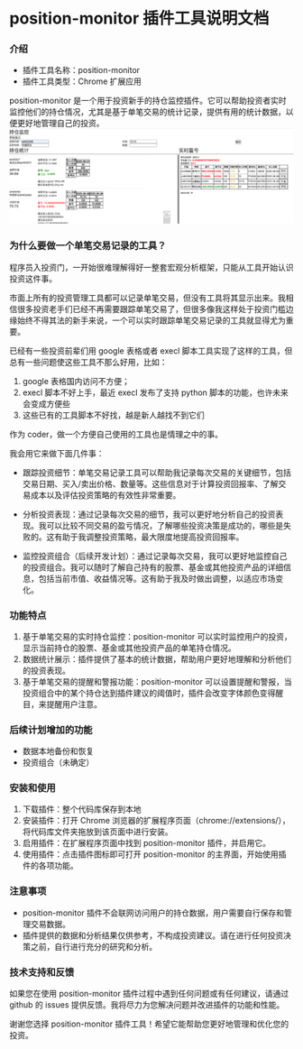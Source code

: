 # position-monitor 插件工具说明文档

### 介绍

- 插件工具名称：position-monitor
- 插件工具类型：Chrome 扩展应用

position-monitor 是一个用于投资新手的持仓监控插件。它可以帮助投资者实时监控他们的持仓情况，尤其是基于单笔交易的统计记录，提供有用的统计数据，以便更好地管理自己的投资。
![主页截图](/images/homepage.png)

### 为什么要做一个单笔交易记录的工具？

程序员入投资门，一开始很难理解得好一整套宏观分析框架，只能从工具开始认识投资这件事。

市面上所有的投资管理工具都可以记录单笔交易，但没有工具将其显示出来。我相信很多投资老手们已经不再需要跟踪单笔交易了，但很多像我这样处于投资门槛边缘始终不得其法的新手来说，一个可以实时跟踪单笔交易记录的工具就显得尤为重要。

已经有一些投资前辈们用 google 表格或者 execl 脚本工具实现了这样的工具，但总有一些问题使这些工具不那么好用，比如：

1. google 表格国内访问不方便；
2. execl 脚本不好上手，最近 execl 发布了支持 python 脚本的功能，也许未来会变成方便些
3. 这些已有的工具脚本不好找，越是新人越找不到它们

作为 coder，做一个方便自己使用的工具也是情理之中的事。

我会用它来做下面几件事：

- 跟踪投资细节：单笔交易记录工具可以帮助我记录每次交易的关键细节，包括交易日期、买入/卖出价格、数量等。这些信息对于计算投资回报率、了解交易成本以及评估投资策略的有效性非常重要。

- 分析投资表现：通过记录每次交易的细节，我可以更好地分析自己的投资表现。我可以比较不同交易的盈亏情况，了解哪些投资决策是成功的，哪些是失败的。这有助于我调整投资策略，最大限度地提高投资回报率。

- 监控投资组合（后续开发计划）：通过记录每次交易，我可以更好地监控自己的投资组合。我可以随时了解自己持有的股票、基金或其他投资产品的详细信息，包括当前市值、收益情况等。这有助于我及时做出调整，以适应市场变化。

### 功能特点

1. 基于单笔交易的实时持仓监控：position-monitor 可以实时监控用户的投资，显示当前持仓的股票、基金或其他投资产品的单笔持仓情况。
2. 数据统计展示：插件提供了基本的统计数据，帮助用户更好地理解和分析他们的投资表现。
3. 基于单笔交易的提醒和警报功能：position-monitor 可以设置提醒和警报，当投资组合中的某个持仓达到插件建议的阈值时，插件会改变字体颜色变得醒目，来提醒用户注意。

### 后续计划增加的功能

- 数据本地备份和恢复
- 投资组合（未确定）

### 安装和使用

1. 下载插件：整个代码库保存到本地
2. 安装插件：打开 Chrome 浏览器的扩展程序页面（chrome://extensions/），将代码库文件夹拖放到该页面中进行安装。
3. 启用插件：在扩展程序页面中找到 position-monitor 插件，并启用它。
4. 使用插件：点击插件图标即可打开 position-monitor 的主界面，开始使用插件的各项功能。
<!-- 1. 下载插件文件：从 Chrome 应用商店或开发者官网下载 position-monitor 插件文件。
5. 安装插件：打开 Chrome 浏览器的扩展程序页面（chrome://extensions/），将插件文件拖放到该页面中进行安装。
6. 启用插件：在扩展程序页面中找到 position-monitor 插件，并启用它。
7. 使用插件：打开一个新的标签页，点击插件图标即可打开 position-monitor 的主界面，开始使用插件的各项功能。 -->

### 注意事项

- position-monitor 插件不会联网访问用户的持仓数据，用户需要自行保存和管理交易数据。
- 插件提供的数据和分析结果仅供参考，不构成投资建议。请在进行任何投资决策之前，自行进行充分的研究和分析。

### 技术支持和反馈

如果您在使用 position-monitor 插件过程中遇到任何问题或有任何建议，请通过 github 的 issues 提供反馈。我将尽力为您解决问题并改进插件的功能和性能。

谢谢您选择 position-monitor 插件工具！希望它能帮助您更好地管理和优化您的投资。
